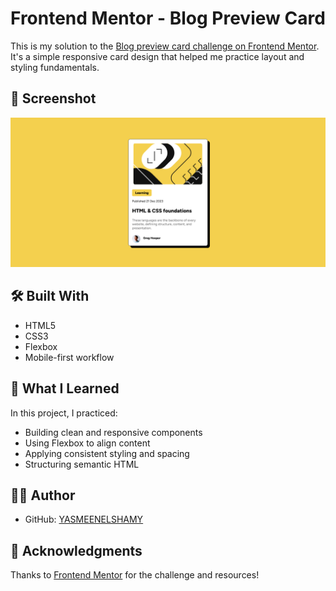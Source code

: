 # Frontend Mentor - Blog Preview Card

This is my solution to the [Blog preview card challenge on Frontend Mentor](https://www.frontendmentor.io/challenges/blog-preview-card-5KqSdt2Z9). It's a simple responsive card design that helped me practice layout and styling fundamentals.

## 📸 Screenshot

![Project preview](./preview.png)


## 🛠️ Built With

- HTML5
- CSS3
- Flexbox
- Mobile-first workflow

## 🚀 What I Learned

In this project, I practiced:

- Building clean and responsive components
- Using Flexbox to align content
- Applying consistent styling and spacing
- Structuring semantic HTML

## 👩‍💻 Author

- GitHub: [YASMEENELSHAMY](https://github.com/YASMEENELSHAMY)

## 🙏 Acknowledgments

Thanks to [Frontend Mentor](https://www.frontendmentor.io/) for the challenge and resources!
